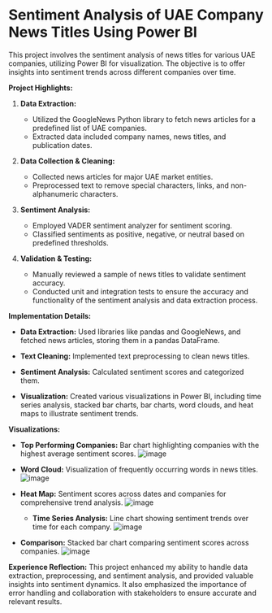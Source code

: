# Sentiment Analysis of UAE Company News Titles Using Power BI

This project involves the sentiment analysis of news titles for various UAE companies, utilizing Power BI for visualization. The objective is to offer insights into sentiment trends across different companies over time.

**Project Highlights:**

  1. **Data Extraction:**

      - Utilized the GoogleNews Python library to fetch news articles for a predefined list of UAE companies.
      - Extracted data included company names, news titles, and publication dates.

  2. **Data Collection & Cleaning:**

      - Collected news articles for major UAE market entities.
      - Preprocessed text to remove special characters, links, and non-alphanumeric characters.

  3. **Sentiment Analysis:**

      - Employed VADER sentiment analyzer for sentiment scoring.
      - Classified sentiments as positive, negative, or neutral based on predefined thresholds.

  4. **Validation & Testing:**

      - Manually reviewed a sample of news titles to validate sentiment accuracy.
      - Conducted unit and integration tests to ensure the accuracy and functionality of the sentiment analysis and data extraction process.

**Implementation Details:**

  - **Data Extraction:** Used libraries like pandas and GoogleNews, and fetched news articles, storing them in a pandas DataFrame.

  - **Text Cleaning:** Implemented text preprocessing to clean news titles.

  - **Sentiment Analysis:** Calculated sentiment scores and categorized them.

  - **Visualization:** Created various visualizations in Power BI, including time series analysis, stacked bar charts, bar charts, word clouds, and heat maps to illustrate sentiment trends.

**Visualizations:**  

  - **Top Performing Companies:** Bar chart highlighting companies with the highest average sentiment scores.
      ![image](https://github.com/user-attachments/assets/d028d0d1-6883-4e73-b38f-21366a5e8181)


  - **Word Cloud:** Visualization of frequently occurring words in news titles.
      ![image](https://github.com/user-attachments/assets/452c9e2c-d3a4-4abd-876e-e324510a3116)


  - **Heat Map:** Sentiment scores across dates and companies for comprehensive trend analysis.
      ![image](https://github.com/user-attachments/assets/90fc5f5a-71e5-44d4-891c-fe67f61baf77)

     - **Time Series Analysis:** Line chart showing sentiment trends over time for each company.
      ![image](https://github.com/user-attachments/assets/55c32a28-3c89-4240-8e00-0a8a7947a2b2)

- **Comparison:** Stacked bar chart comparing sentiment scores across companies.
      ![image](https://github.com/user-attachments/assets/ff92f41c-7486-4014-ba01-003749c1b1e4)


**Experience Reflection:** This project enhanced my ability to handle data extraction, preprocessing, and sentiment analysis, and provided valuable insights into sentiment dynamics. It also emphasized the importance of error handling and collaboration with stakeholders to ensure accurate and relevant results.

